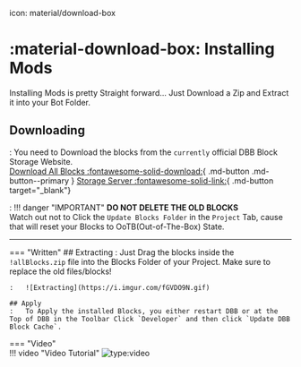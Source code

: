icon: material/download-box

# :material-download-box: Installing Mods

Installing Mods is pretty Straight forward... Just Download a Zip and Extract it into your Bot Folder.

## Downloading

:   You need to Download the blocks from the `currently` official DBB Block Storage Website.  
[Download All Blocks :fontawesome-solid-download:](https://blocks.dbb.software/Blocks/!allBlocks.zip){ .md-button .md-button--primary }
[Storage Server :fontawesome-solid-link:](https://blocks.dbb.software/Blocks/){ .md-button target="_blank"}

:  !!! danger "IMPORTANT"
    **DO NOT DELETE THE OLD BLOCKS**  
    Watch out not to Click the `Update Blocks Folder` in the `Project` Tab, cause that will reset your Blocks to OoTB(Out-of-The-Box) State.

---

=== "Written"
    ## Extracting
    :   Just Drag the blocks inside the `!allBlocks.zip` file into the Blocks Folder of your Project. Make sure to replace the old files/blocks!

    :   ![Extracting](https://i.imgur.com/fGVDO9N.gif)

    ## Apply
    :   To Apply the installed Blocks, you either restart DBB or at the Top of DBB in the Toolbar Click `Developer` and then click `Update DBB Block Cache`.    

=== "Video"   
    !!! video "Video Tutorial"
        ![type:video](https://www.youtube.com/embed/7QZyGmr5LVM)
